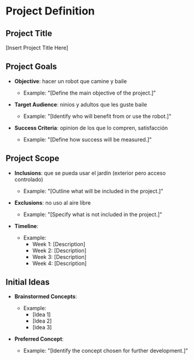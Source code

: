 # Project Definition

## Project Title
[Insert Project Title Here]

## Project Goals
- **Objective**: hacer un robot que camine y baile
  - Example: "[Define the main objective of the project.]"
  
- **Target Audience**: ninios y adultos que les guste baile
  - Example: "[Identify who will benefit from or use the robot.]"

- **Success Criteria**: opinion de los que lo compren, satisfacción
  - Example: "[Define how success will be measured.]"

## Project Scope
- **Inclusions**: que se pueda usar el jardín (exterior pero acceso controlado)
          
  - Example: "[Outline what will be included in the project.]"

- **Exclusions**: no uso al aire libre
  - Example: "[Specify what is not included in the project.]"

- **Timeline**: 
  - Example: 
    - Week 1: [Description]
    - Week 2: [Description]
    - Week 3: [Description]
    - Week 4: [Description]

## Initial Ideas
- **Brainstormed Concepts**: 
  - Example: 
    - [Idea 1]
    - [Idea 2]
    - [Idea 3]

- **Preferred Concept**: 
  - Example: "[Identify the concept chosen for further development.]"
